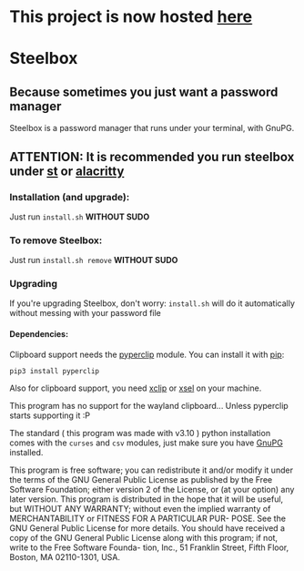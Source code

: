 # This project is now hosted  [here](http://vps41059.publiccloud.com.br:3000/brejela/steelbox)
# Steelbox
## Because sometimes you just want a password manager

Steelbox is a password manager that runs under your terminal, with GnuPG.


## **ATTENTION: It is recommended you run steelbox under [st](https://st.suckless.org/) or [alacritty](https://alacritty.org/)**

### Installation (and upgrade):
Just run `install.sh` **WITHOUT SUDO**

### To remove Steelbox:
Just run `install.sh remove` **WITHOUT SUDO**

### Upgrading
If you're upgrading Steelbox, don't worry: `install.sh` will do it automatically without messing with your password file

#### Dependencies:
Clipboard support needs the [pyperclip](https://pypi.org/project/pyperclip/) module. You can install it with [pip](https://pypi.org/project/pip/):

`pip3 install pyperclip`

Also for clipboard support, you need [xclip](https://github.com/astrand/xclip) or [xsel](https://github.com/kfish/xsel) on your machine.

This program has no support for the wayland clipboard... Unless pyperclip starts supporting it :P

The standard ( this program was made with v3.10 ) python installation comes with the `curses` and `csv` modules, just make sure you have [GnuPG](https://gnupg.org/) installed.

This program is free software; you can redistribute it and/or modify
it under the terms of the GNU General Public License as published
by the Free Software Foundation; either version 2 of the License, or
(at your option) any later version.
This program is distributed in the hope that it will be useful, but
WITHOUT ANY WARRANTY; without even the implied warranty
of MERCHANTABILITY or FITNESS FOR A PARTICULAR PUR-
POSE. See the GNU General Public License for more details.
You should have received a copy of the GNU General Public License
along with this program; if not, write to the Free Software Founda-
tion, Inc., 51 Franklin Street, Fifth Floor, Boston, MA 02110-1301,
USA.
